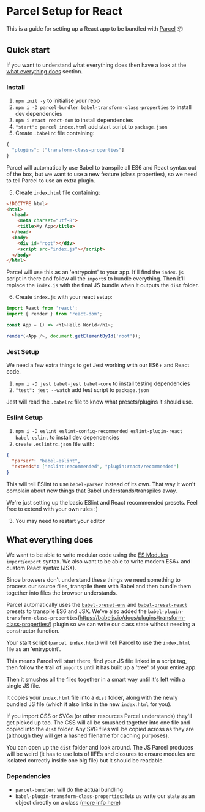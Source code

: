 # Parcel Setup for React

This is a guide for setting up a React app to be bundled with [Parcel](https://parceljs.org/) 📦

## Quick start

If you want to understand what everything does then have a look at the [what everything does](#what-everything-does) section.

### Install

1.  `npm init -y` to initialise your repo
2.  `npm i -D parcel-bundler babel-transform-class-properties` to install dev dependencies
3.  `npm i react react-dom` to install dependencies
4.  `"start": parcel index.html` add start script to `package.json`
5.  Create `.babelrc` file containing:


```js
{
  "plugins": ["transform-class-properties"]
}
```

Parcel will automatically use Babel to transpile all ES6 and React syntax out of the box, but we want to use a new feature (class properties), so we need to tell Parcel to use an extra plugin.

5.  Create `index.html` file containing:


```html
<!DOCTYPE html>
<html>
  <head>
    <meta charset="utf-8">
    <title>My App</title>
  </head>
  <body>
    <div id="root"></div>
    <script src="index.js"></script>
  </body>
</html>
```

Parcel will use this as an 'entrypoint' to your app. It'll find the `index.js` script in there and follow all the `import`s to bundle everything. Then it'll replace the `index.js` with the final JS bundle when it outputs the `dist` folder.

6.  Create `index.js` with your react setup:


```js
import React from 'react';
import { render } from 'react-dom';

const App = () => <h1>Hello World</h1>;

render(<App />, document.getElementById('root'));
```

### Jest Setup

We need a few extra things to get Jest working with our ES6+ and React code.

1.  `npm i -D jest babel-jest babel-core` to install testing dependencies
2.  `"test": jest --watch` add test script to `package.json`

Jest will read the `.babelrc` file to know what presets/plugins it should use.

### Eslint Setup

1.  `npm i -D eslint eslint-config-recommended eslint-plugin-react babel-eslint` to install dev dependencies
2.  create `.eslintrc.json` file with:

```json
{
  "parser": "babel-eslint",
  "extends": ["eslint:recommended", "plugin:react/recommended"]
}
```

This will tell ESlint to use `babel-parser` instead of its own. That way it won't complain about new things that Babel understands/transpiles away.

We're just setting up the basic ESlint and React recommended presets. Feel free to extend with your own rules :)

3.  You may need to restart your editor

## What everything does

We want to be able to write modular code using the [ES Modules](https://developer.mozilla.org/en-US/docs/Web/JavaScript/Reference/Statements/import) `import`/`export` syntax. We also want to be able to write modern ES6+ and custom React syntax (JSX).

Since browsers don't understand these things we need something to process our source files, transpile them with Babel and then bundle them together into files the browser understands.

Parcel automatically uses the [`babel-preset-env`](https://babeljs.io/env/) and [`babel-preset-react`](https://babeljs.io/docs/plugins/preset-react/) presets to transpile ES6 and JSX. We've also added the `babel-plugin-transform-class-properties`(https://babeljs.io/docs/plugins/transform-class-properties/) plugin so we can write our class state without needing a constructor function.

Your start script (`parcel index.html`) will tell Parcel to use the `index.html` file as an 'entrypoint'.

This means Parcel will start there, find your JS file linked in a script tag, then follow the trail of `import`s until it has built up a 'tree' of your entire app.

Then it smushes all the files together in a smart way until it's left with a single JS file.

It copies your `index.html` file into a `dist` folder, along with the newly bundled JS file (which it also links in the new `index.html` for you).

If you import CSS or SVGs (or other resources Parcel understands) they'll get picked up too. The CSS will all be smushed together into one file and copied into the `dist` folder. Any SVG files will be copied across as they are (although they will get a hashed filename for caching purposes).

You can open up the `dist` folder and look around. The JS Parcel produces will be weird (it has to use lots of IIFEs and closures to ensure modules are isolated correctly inside one big file) but it should be readable.

### Dependencies

* `parcel-bundler`: will do the actual bundling
* `babel-plugin-transform-class-properties`: lets us write our state as an object directly on a class ([more info here](https://github.com/oliverjam/intro-react-workshop/blob/master/03-surpass-with-class/README.md#state))
